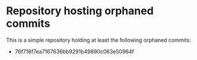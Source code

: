 # Repository hosting orphaned commits

This is a simple repository holding at least the following orphaned commits:

  - 76f718f7ea7167636bb9291b49890c063e50964f
